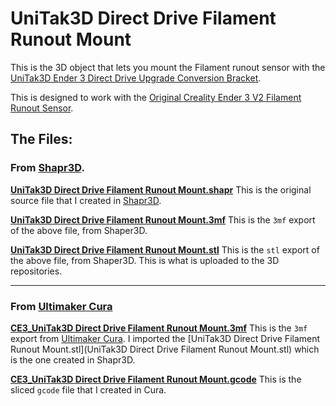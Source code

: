 # UniTak3D Direct Drive Filament Runout Mount

This is the 3D object that lets you mount the Filament runout sensor with the [UniTak3D Ender 3 Direct Drive Upgrade Conversion Bracket](https://a.co/d/hVOHaCw).

This is designed to work with the [Original Creality Ender 3 V2 Filament Runout Sensor](https://a.co/d/6jKZ2Ws).

## The Files:

### From [Shapr3D](https://www.shapr3d.com).

**[UniTak3D Direct Drive Filament Runout Mount.shapr](./UniTak3D%20Direct%20Drive%20Filament%20Runout%20Mount.shapr)**
This is the original source file that I created in [Shapr3D](https://www.shapr3d.com).

**[UniTak3D Direct Drive Filament Runout Mount.3mf](./UniTak3D%20Direct%20Drive%20Filament%20Runout%20Mount.3mf)**
This is the `3mf` export of the above file, from Shaper3D.

**[UniTak3D Direct Drive Filament Runout Mount.stl](./UniTak3D%20Direct%20Drive%20Filament%20Runout%20Mount.stl)**
This is the `stl` export of the above file, from Shaper3D. This is what is uploaded to the 3D repositories.

---

### From [Ultimaker Cura](https://ultimaker.com/software/ultimaker-cura/)

**[CE3_UniTak3D Direct Drive Filament Runout Mount.3mf](./CE3_UniTak3D%20Direct%20Drive%20Filament%20Runout%20Mount.3mf)**
This is the `3mf` export from [Ultimaker Cura](https://ultimaker.com/software/ultimaker-cura/). I imported the [UniTak3D Direct Drive Filament Runout Mount.stl](UniTak3D Direct Drive Filament Runout Mount.stl) which is the one created in Shapr3D.

**[CE3_UniTak3D Direct Drive Filament Runout Mount.gcode]( ./CE3_UniTak3D%20Direct%20Drive%20Filament%20Runout%20Mount.gcode)**
This is the sliced `gcode` file that I created in Cura.